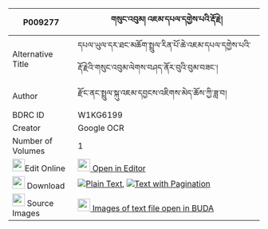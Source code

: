 |P009277|གསུང་འབུམ། འཇམ་དཔལ་དགྱེས་པའི་རྡོ་རྗེ། 
| --- | --- 
|Alternative Title |དཔལ་ཡུལ་དར་ཐང་མཆོག་སྤྲུལ་རིན་པོ་ཆེ་འཇམ་དཔལ་དགྱེས་པའི་རྡོ་རྗེའི་གསུང་འབུམ་ལེགས་བཤད་ནོར་བུའི་བུམ་བཟང་།
|Author| རྫོང་ནང་སྤྲུལ་སྐུ་འཇམ་དབྱངས་འཇིགས་མེད་ཆོས་ཀྱི་ཟླ་བ།
|BDRC ID | W1KG6199
|Creator | Google OCR
|Number of Volumes| 1
|<img width="25" src="https://img.icons8.com/color/25/000000/edit-property.png">Edit Online| [<img width="25" src="https://avatars.githubusercontent.com/u/45091458?s=200&v=4"> Open in Editor](http://editor.openpecha.org/P009277)
|<img width="25" src="https://img.icons8.com/fluent/48/000000/download-2.png"/>  Download | [![](https://img.icons8.com/color/20/000000/txt.png)Plain Text](https://github.com/Openpecha/P009277/releases/download/v1/sungbum_jampal_gyepa_i_dorje_plain_P009277.zip), [![](https://img.icons8.com/color/20/000000/txt.png)Text with Pagination](https://github.com/Openpecha/P009277/releases/download/v1/sungbum_jampal_gyepa_i_dorje_pages_P009277.zip)
|<img width="25" src="https://img.icons8.com/plasticine/100/000000/pictures-folder.png"/>  Source Images | [<img width="25" src="https://library.bdrc.io/icons/BUDA-small.svg"> Images of text file open in BUDA](https://library.bdrc.io/show/bdr:W1KG6199)